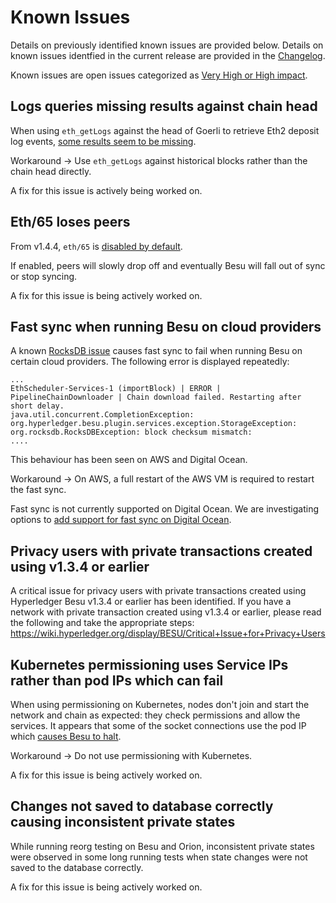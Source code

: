 # Known Issues 

Details on previously identified known issues are provided below. Details on known issues identfied 
in the current release are provided in the [Changelog](CHANGELOG.md).

Known issues are open issues categorized as [Very High or High impact](https://wiki.hyperledger.org/display/BESU/Defect+Prioritisation+Policy). 

## Logs queries missing results against chain head

When using `eth_getLogs` against the head of Goerli to retrieve Eth2 deposit log events, [some results seem to be missing](https://github.com/hyperledger/besu/issues/1153). 

Workaround -> Use `eth_getLogs` against historical blocks rather than the chain head directly. 

A fix for this issue is actively being worked on. 

## Eth/65 loses peers 

From v1.4.4, `eth/65` is [disabled by default](https://github.com/hyperledger/besu/pull/741). 

If enabled, peers will slowly drop off and eventually Besu will fall out of sync or stop syncing.

A fix for this issue is being actively worked on. 

## Fast sync when running Besu on cloud providers  

A known [RocksDB issue](https://github.com/facebook/rocksdb/issues/6435) causes fast sync to fail 
when running Besu on certain cloud providers. The following error is displayed repeatedly: 

```
...
EthScheduler-Services-1 (importBlock) | ERROR | PipelineChainDownloader | Chain download failed. Restarting after short delay.
java.util.concurrent.CompletionException: org.hyperledger.besu.plugin.services.exception.StorageException: org.rocksdb.RocksDBException: block checksum mismatch:
....
```

This behaviour has been seen on AWS and Digital Ocean. 

Workaround -> On AWS, a full restart of the AWS VM is required to restart the fast sync. 

Fast sync is not currently supported on Digital Ocean. We are investigating options to 
[add support for fast sync on Digital Ocean](https://github.com/hyperledger/besu/issues/591). 

## Privacy users with private transactions created using v1.3.4 or earlier 

A critical issue for privacy users with private transactions created using Hyperledger Besu v1.3.4 
or earlier has been identified. If you have a network with private transaction created using v1.3.4 
or earlier, please read the following and take the appropriate steps: 
https://wiki.hyperledger.org/display/BESU/Critical+Issue+for+Privacy+Users 

## Kubernetes permissioning uses Service IPs rather than pod IPs which can fail

When using permissioning on Kubernetes, nodes don't join and start the network and chain as expected: they check permissions and allow the services. It appears that some of the socket connections use the pod IP which [causes Besu to halt](https://github.com/hyperledger/besu/issues/1190). 

Workaround -> Do not use permissioning with Kubernetes. 

A fix for this issue is being actively worked on. 

## Changes not saved to database correctly causing inconsistent private states

While running reorg testing on Besu and Orion, inconsistent private states were observed in some long running tests
when state changes were not saved to the database correctly.  

A fix for this issue is being actively worked on. 
